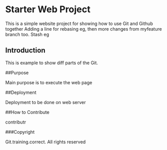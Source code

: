 # Starter Web Project

This is a simple website project for showing how to use Git and Github together
Adding a line for rebasing eg, then more changes from myfeature branch too.
Stash eg

## Introduction

This is example to show diff parts of the Git.

##Purpose

Main purpose is to execute the web page

##Deployment

Deployment to be done on web server

##How to Contribute

contributr

###Copyright

Git.training.correct. All rights reserved